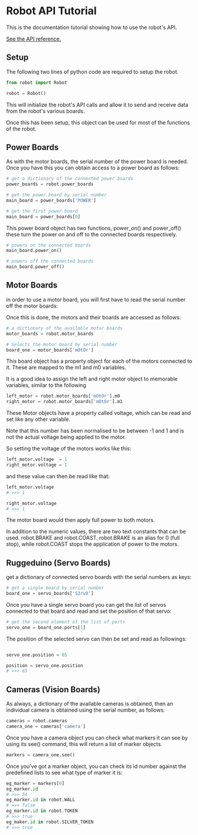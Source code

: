 # Robot API Tutorial

This is the documentation tutorial showing how to use the robot's API.

[See the API reference.](reference)
## Setup

The following two lines of python code are required to setup the robot.

```python
from robot import Robot

robot = Robot()
```

This will initialize the robot's API calls and allow it to send and receive data from the robot's various boards.

Once this has been setup, this object can be used for most of the functions of the robot.

## Power Boards

As with the motor boards, the serial number of the power board is needed. Once you have this you can obtain access to a power board as follows:

```python
# get a dictionary of the connected power boards
power_boards = robot.power_boards

# get the power board by serial number
main_board = power_boards['POWER']

# get the first power board
main_board = power_boards[0]
```

This power board object has two functions, power_on() and power_off() these turn the power on and off to the connected boards respectively.

```python
# powers on the connected boards
main_board.power_on()

# powers off the connected boards
main_board.power_off()
```

## Motor Boards
in order to use a motor board, you will first have to read the serial number off the motor boards:

Once this is done, the motors and their boards are accessed
as follows:

```python
# a dictionary of the available motor boards
motor_boards = robot.motor_boards

# Selects the motor board by serial number
board_one = motor_boards['mOtOr']
```

This board object has a property object for each of the motors connected to it. These are mapped to the m1 and m0 variables.

It is a good idea to assign the left and right motor object to memorable variables, similar to the following

```python
left_motor = robot.motor_boards['mOtOr'].m0
right_motor = robot.motor_boards['mOtOr'].m1
```
These Motor objects have a property called voltage, which can be read and set like any other variable.

Note that this number has been normalised to be between -1 and 1 and is not the actual voltage being applied to the motor.

So setting the voltage of the motors works like this:

```python
left_motor.voltage  = 1
right_motor.voltage = 1
```
and these value can then be read like that:
```python
left_motor.voltage
# >>> 1

right_motor.voltage
# >>> 1
```

The motor board would then apply full power to both motors.

In addition to the numeric values, there are two text constants that can be used. robot.BRAKE and robot.COAST.
robot.BRAKE is an alias for 0 (full stop), while robot.COAST stops the application of power to the motors.

## Ruggeduino (Servo Boards)

get a dictionary of connected servo boards with the serial numbers as keys:

```python
# get a single board by serial number
board_one = servo_boards['S3rv0']
```
Once you have a single servo board you can get the list of servos connected to that board and read and set the position of that servo:

```python
# get the second element of the list of ports
servo_one = board_one.ports[1]
```

The position of the selected servo can then be set and read as followings:
```python

servo_one.position = 65

position = servo_one.position
# >>> 65
```

## Cameras (Vision Boards)

As always, a dictionary of the available cameras is obtained, then an individual camera is obtained using the serial number, as follows:
```python
cameras = robot.cameras
camera_one = cameras['camera']
```

Once you have a camera object you can check what markers it can see by using its see() command, this will return a list of marker objects.
```python
markers = camera_one.see()
```
Once you've got a marker object, you can check its id number against the predefined lists to see what type of marker it is:
```python
eg_marker = markers[0]
eg_marker.id
# >>> 34
eg_marker.id in robot.WALL
# >>> false
eg_marker.id in robot.TOKEN
# >>> true
eg_maker.id in robot.SILVER_TOKEN
# >>> true
```
